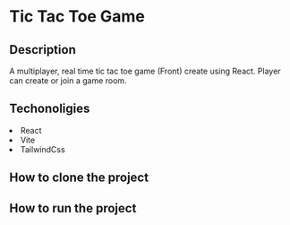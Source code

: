 # Tic Tac Toe Game

## Description
A multiplayer, real time tic tac toe game (Front) create using React. Player can create or join a game room.
## Techonoligies

<li>React</li>
<li>Vite</li>
<li>TailwindCss</li>

## How to clone the project

## How to run the project



